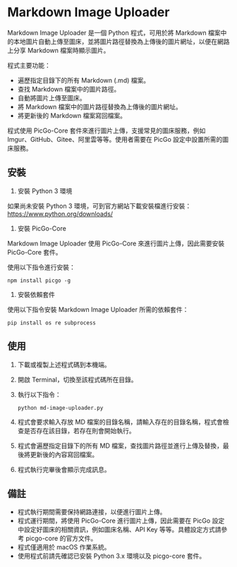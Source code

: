 # Markdown Image Uploader

Markdown Image Uploader 是一個 Python 程式，可用於將 Markdown 檔案中的本地圖片自動上傳至圖床，並將圖片路徑替換為上傳後的圖片網址，以便在網路上分享 Markdown 檔案時顯示圖片。

程式主要功能：

- 遍歷指定目錄下的所有 Markdown (.md) 檔案。
- 查找 Markdown 檔案中的圖片路徑。
- 自動將圖片上傳至圖床。
- 將 Markdown 檔案中的圖片路徑替換為上傳後的圖片網址。
- 將更新後的 Markdown 檔案寫回檔案。

程式使用 PicGo-Core 套件來進行圖片上傳，支援常見的圖床服務，例如 Imgur、GitHub、Gitee、阿里雲等等。使用者需要在 PicGo 設定中設置所需的圖床服務。

## 安裝

1. 安裝 Python 3 環境

如果尚未安裝 Python 3 環境，可到官方網站下載安裝檔進行安裝：https://www.python.org/downloads/

1. 安裝 PicGo-Core

Markdown Image Uploader 使用 PicGo-Core 來進行圖片上傳，因此需要安裝 PicGo-Core 套件。

使用以下指令進行安裝：

```
npm install picgo -g
```

1. 安裝依賴套件

使用以下指令安裝 Markdown Image Uploader 所需的依賴套件：

```
pip install os re subprocess
```

## 使用

1. 下載或複製上述程式碼到本機端。

2. 開啟 Terminal，切換至該程式碼所在目錄。

3. 執行以下指令：

   ```
   python md-image-uploader.py
   ```

4. 程式會要求輸入存放 MD 檔案的目錄名稱，請輸入存在的目錄名稱，程式會檢查是否存在該目錄，若存在則會開始執行。

5. 程式會遍歷指定目錄下的所有 MD 檔案，查找圖片路徑並進行上傳及替換，最後將更新後的內容寫回檔案。

6. 程式執行完畢後會顯示完成訊息。

## 備註

- 程式執行期間需要保持網路連接，以便進行圖片上傳。
- 程式運行期間，將使用 PicGo-Core 進行圖片上傳，因此需要在 PicGo 設定中設定好圖床的相關資訊，例如圖床名稱、API Key 等等。具體設定方式請參考 picgo-core 的官方文件。
- 程式僅適用於 macOS 作業系統。
- 使用程式前請先確認已安裝 Python 3.x 環境以及 picgo-core 套件。
